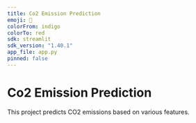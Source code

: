 ```yaml
---
title: Co2 Emission Prediction
emoji: 🚀
colorFrom: indigo
colorTo: red
sdk: streamlit
sdk_version: "1.40.1"
app_file: app.py
pinned: false
---
```


# Co2 Emission Prediction

This project predicts CO2 emissions based on various features.
